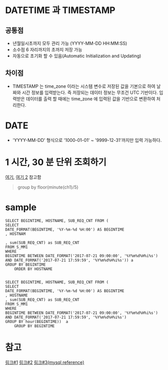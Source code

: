 # DATETIME 과 TIMESTAMP

## 공통점

* 년월일시초까지 모두 관리 가능 (YYYY-MM-DD HH:MM:SS)
* 소수점 6 자리까지의 초까지 저장 가능
* 자동으로 초기화 할 수 있음(Automatic Initialization and Updating)

## 차이점

* TIMESTAMP 는 time_zone 이라는 시스템 변수로 저장된 값을 기본으로 하여 날짜와 시간 정보를 입력받는다. 즉 저장되는 데이터 정보는 무조건 UTC 기반이다. 입력받은 데이터를 출력 할 때에는 time_zone 에 입력된 값을 기반으로 변환하여 처리한다.

# DATE

* 'YYYY-MM-DD' 형식으로 '1000-01-01' ~ '9999-12-31'까지만 입력 가능하다.

# 1 시간, 30 분 단위 조회하기

[여기](http://database.sarang.net/?inc=read&aid=23892&criteria=mysql&subcrit=&id=&limit=20&keyword=lock&page=8), [여기 2](https://okky.kr/article/338754) 참고함

> group by floor(minute(ch1)/5)

# sample

```
SELECT BEGINTIME, HOSTNAME, SUB_REQ_CNT FROM (
SELECT
DATE_FORMAT(BEGINTIME, '%Y-%m-%d %H:00') AS BEGINTIME
, HOSTNAM

, sum(SUB_REQ_CNT) as SUB_REQ_CNT
FROM S_MM1
WHERE
BEGINTIME BETWEEN DATE_FORMAT('2017-07-21 09:00:00', '%Y%m%d%H%i%s') AND DATE_FORMAT('2017-07-21 17:59:59', '%Y%m%d%H%i%s')) a
GROUP BY BEGINTIME
    ORDER BY HOSTNAME


SELECT BEGINTIME, HOSTNAME, SUB_REQ_CNT FROM (
SELECT
DATE_FORMAT(BEGINTIME, '%Y-%m-%d %H:00') AS BEGINTIME
, HOSTNAME
, sum(SUB_REQ_CNT) as SUB_REQ_CNT
FROM S_MM1
WHERE
BEGINTIME BETWEEN DATE_FORMAT('2017-07-21 09:00:00', '%Y%m%d%H%i%s') AND DATE_FORMAT('2017-07-21 17:59:59', '%Y%m%d%H%i%s')
GROUP BY hour(BEGINTIME))  a
    GROUP BY BEGINTIME
```

# 참고

[링크#1](http://mysqldba.tistory.com/268)
[링크#2](https://www.codeproject.com/Tips/1215635/MySQL-DATETIME-vs-TIMESTAMP)
[링크#3(mysql reference)](https://dev.mysql.com/doc/refman/5.7/en/datetime.html)
